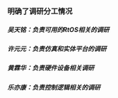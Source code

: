 ### 明确了调研分工情况

##### 吴天铭：负责可用的RtOS相关的调研

##### 许元元：负责仿真和实体平台的调研

##### 黄霖华：负责硬件设备相关调研

##### 乐亦康：负责控制逻辑相关的调研

##### 
